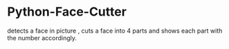 # Python-Face-Cutter
detects a face in picture , cuts a face into 4 parts and shows each part with the number accordingly.
